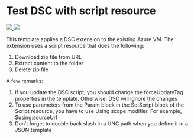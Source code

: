 # Test DSC with script resource

<a href="https://portal.azure.com/#create/Microsoft.Template/uri/https%3A%2F%2Fraw.githubusercontent.com%2Fnsucheninov%2FDSC%2Fmaster%2F001-Script-Resource%2Fazuredeploy.json" target="_blank">
    <img src="http://azuredeploy.net/deploybutton.png"/>
</a>
<a href="http://armviz.io/#/?load=https%3A%2F%2Fraw.githubusercontent.com%2Fnsucheninov%2FDSC%2Fmaster%2F001-Script-Resource%2Fazuredeploy.json" target="_blank">
    <img src="http://armviz.io/visualizebutton.png"/>
</a>


This template applies a DSC extension to the existing Azure VM.
The extension uses a script resource that does the following:
1.	Download zip file from URL
2.	Extract content to the folder
3.	Delete zip file

A few remarks:
1.	If you update the DSC script, you should change the forceUpdateTag properties in the template. Otherwise, DSC will ignore the changes
2.	To use parameters from the Param block in the SetScript block of the Script resource, you have to use Using scope modifier. For example, $using:sourceUrl
3.	Don’t forget to double back slash in a UNC path when you define it in a JSON template
